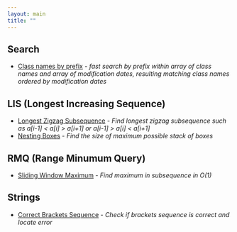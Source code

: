 ```yaml
---
layout: main
title: ""
---
```

## Search
* [Class names by prefix](search/search-class-by-name) - _fast search by prefix within array of class names and array of modification dates, resulting matching class names ordered by modification dates_

## LIS (Longest Increasing Sequence)
* [Longest Zigzag Subsequence](lis/longest-zigzag-subsequence) - _Find longest zigzag subsequence such as a[i-1] < a[i] > a[i+1] or a[i-1] > a[i] < a[i+1]_
* [Nesting Boxes](lis/nesting-boxes) - _Find the size of maximum possible stack of boxes_

## RMQ (Range Minumum Query)
* [Sliding Window Maximum](rmq/sliding-window-maximum) - _Find maximum in subsequence in O(1)_

## Strings
* [Correct Brackets Sequence](strings/correct-brackets-sequence) - _Check if brackets sequence is correct and locate error_
